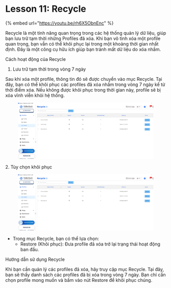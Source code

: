 # Lesson 11: Recycle

{% embed url="https://youtu.be/rh6X5ObnEnc" %}

Recycle là một tính năng quan trọng trong các hệ thống quản lý dữ liệu, giúp bạn lưu trữ tạm thời những Profiles đã xóa. Khi bạn vô tình xóa một profile quan trọng, bạn vẫn có thể khôi phục lại trong một khoảng thời gian nhất định. Đây là một công cụ hữu ích giúp bạn tránh mất dữ liệu do xóa nhầm.

Cách hoạt động của Recycle

1. Lưu trữ tạm thời trong vòng 7 ngày

Sau khi xóa một profile, thông tin đó sẽ được chuyển vào mục Recycle. Tại đây, bạn có thể khôi phục các profiles đã xóa nhầm trong vòng 7 ngày kể từ thời điểm xóa. Nếu không được khôi phục trong thời gian này, profile sẽ bị xóa vĩnh viễn khỏi hệ thống.

<figure><img src="../../../.gitbook/assets/image (5).png" alt=""><figcaption></figcaption></figure>



2\. Tùy chọn  khôi phục

<figure><img src="../../../.gitbook/assets/image (6).png" alt=""><figcaption></figcaption></figure>



* Trong mục Recycle, bạn có thể lựa chọn:
  * Restore (Khôi phục): Đưa profile đã xóa trở lại trạng thái hoạt động ban đầu.

Hướng dẫn sử dụng Recycle

Khi bạn cần quản lý các profiles đã xóa, hãy truy cập mục Recycle. Tại đây, bạn sẽ thấy danh sách các profiles đã bị xóa trong vòng 7 ngày. Bạn chỉ cần chọn profile mong muốn và bấm vào nút Restore để khôi phục chúng.

&#x20;
